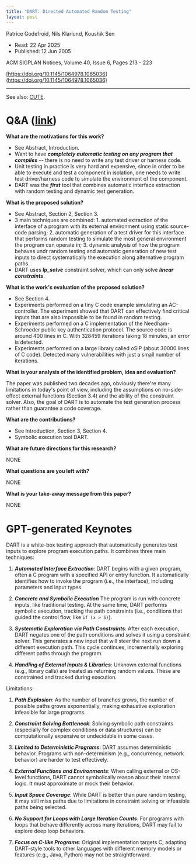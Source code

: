 ```yaml
---
title: "DART: Directed Automated Random Testing"
layout: post
---
```


Patrice Godefroid, Nils Klarlund, Koushik Sen

* Read: 22 Apr 2025
* Published: 12 Jun 2005

ACM SIGPLAN Notices, Volume 40, Issue 6, Pages 213 - 223

[https://doi.org/10.1145/1064978.1065036](https://doi.org/10.1145/1064978.1065036)

---

See also: [CUTE](/paper_notes/2025-04-22-CUTE-A-Concolic-Unit-Testing-Engine-for-C).

# Q&A ([link](https://cseweb.ucsd.edu/~wgg/CSE210/howtoread.html))

**What are the motivations for this work?** 

* See Abstract, Introduction.
* Want to have ***completely automatic testing on any program that compiles*** -- there is no need to write any test driver or harness code.
* Unit testing in practice is very hard and expensive, since in order to be able to execute and test a component in isolation, one needs to write test driver/harness code to simulate the environment of the component.
* DART was the ***first*** tool that combines automatic interface extraction with random testing and dynamic test generation.

**What is the proposed solution?**

* See Abstract, Section 2, Section 3. 
* 3 main techniques are combined: 1. automated extraction of the interface of a program with its external environment using static source-code parsing; 2. automatic generation of a test driver for this interface that performs random testing to simulate the most general environment the program can operate in; 3. dynamic analysis of how the program behaves undr random testing and automatic generation of new test inputs to direct systematically the execution along alternative program paths.
* DART uses ***lp_solve*** constraint solver, which can only solve ***linear constraints***.

**What is the work's evaluation of the proposed solution?**

* See Section 4.
* Experiments performed on a tiny C code example simulating an AC-controller. The experiment showed that DART can effectively find critical inputs that are also impossible to be found in random testing.
* Experiments performed on a C implementation of the Needham-Schroeder public key authentication protocol. The source code is around 400 lines in C. With 328459 iterations taking 18 minutes, an error is detected.
* Experiments performed on a large library called oSIP (about 30000 lines of C code). Detected many vulnerabilities with just a small number of iterations.

**What is your analysis of the identified problem, idea and evaluation?**

The paper was published two decades ago, obviously there're many limitations in today's point of view, including the assumptions on no-side-effect external functions (Section 3.4) and the ability of the constraint solver. Also, the goal of DART is to automate the test generation process rather than guarantee a code coverage.

**What are the contributions?**
* See Introduction, Section 3, Section 4.
* Symbolic execution tool DART.

**What are future directions for this research?**

NONE

**What questions are you left with?**

NONE

**What is your take-away message from this paper?**

NONE

# GPT-generated Keynotes
DART is a white-box testing approach that automatically generates test inputs to explore program execution paths. It combines three main techniques:

1. ***Automated Interface Extraction***: DART begins with a given program, often a C program with a specified API or entry function. It automatically identifies how to invoke the program (i.e., the interface), including parameters and input types.

2. ***Concrete and Symbolic Execution*** The program is run with concrete inputs, like traditional testing. At the same time, DART performs symbolic execution, tracking the path constraints (i.e., conditions that guided the control flow, like ```if (x > 5)```).

3. ***Systematic Exploration via Path Constraints***: After each execution, DART negates one of the path conditions and solves it using a constraint solver. This generates a new input that will steer the next run down a different execution path. This cycle continues, incrementally exploring different paths through the program.

4. ***Handling of External Inputs & Libraries***: Unknown external functions (e.g., library calls) are treated as returning random values. These are constrained and tracked during execution.

Limitations:

1. ***Path Explosion***: As the number of branches grows, the number of possible paths grows exponentially, making exhaustive exploration infeasible for large programs.

2. ***Constraint Solving Bottleneck***: Solving symbolic path constraints (especially for complex conditions or data structures) can be computationally expensive or undecidable in some cases.

3. ***Limited to Deterministic Programs***: DART assumes deterministic behavior. Programs with non-determinism (e.g., concurrency, network behavior) are harder to test effectively.

4. ***External Functions and Environments***: When calling external or OS-level functions, DART cannot symbolically reason about their internal logic. It must approximate or mock their behavior.

5. ***Input Space Coverage***: While DART is better than pure random testing, it may still miss paths due to limitations in constraint solving or infeasible paths being selected.

6. ***No Support for Loops with Large Iteration Counts***: For programs with loops that behave differently across many iterations, DART may fail to explore deep loop behaviors.

7. ***Focus on C-like Programs***: Original implementation targets C; adapting DART-style tools to other languages with different memory models or features (e.g., Java, Python) may not be straightforward.